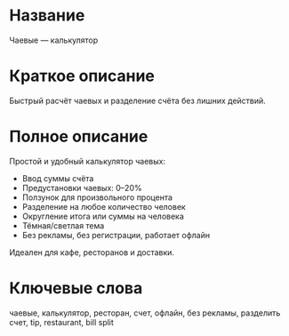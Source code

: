 # Название
Чаевые — калькулятор

# Краткое описание
Быстрый расчёт чаевых и разделение счёта без лишних действий.

# Полное описание
Простой и удобный калькулятор чаевых:

- Ввод суммы счёта
- Предустановки чаевых: 0–20%
- Ползунок для произвольного процента
- Разделение на любое количество человек
- Округление итога или суммы на человека
- Тёмная/светлая тема
- Без рекламы, без регистрации, работает офлайн

Идеален для кафе, ресторанов и доставки.

# Ключевые слова
чаевые, калькулятор, ресторан, счет, офлайн, без рекламы, разделить счет, tip, restaurant, bill split